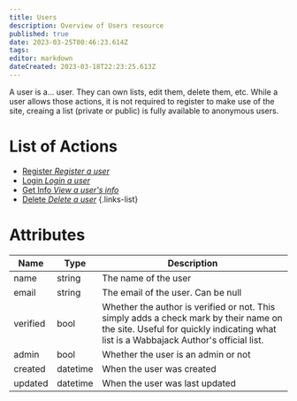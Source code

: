 ```yaml
---
title: Users
description: Overview of Users resource
published: true
date: 2023-03-25T00:46:23.614Z
tags: 
editor: markdown
dateCreated: 2023-03-18T22:23:25.613Z
---
```


A user is a... user. They can own lists, edit them, delete them, etc. While a user allows those actions, it is not required to register to make use of the site, creaing a list (private or public) is fully available to anonymous users.

# List of Actions

- [Register *Register a user*](/users/register)
- [Login *Login a user*](/users/login)
- [Get Info *View a user's info*](/users/view)
- [Delete *Delete a user*](/users/delete)
{.links-list}


# Attributes

| Name | Type | Description |
| ---- | ---- | ----------- |
| name | string | The name of the user |
| email | string | The email of the user. Can be null |
| verified | bool | Whether the author is verified or not. This simply adds a check mark by their name on the site. Useful for quickly indicating what list is a Wabbajack Author's official list. |
| admin | bool | Whether the user is an admin or not |
| created | datetime | When the user was created |
| updated | datetime | When the user was last updated |